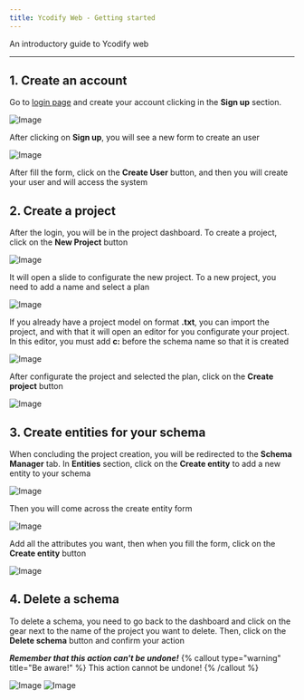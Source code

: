 ```yaml
---
title: Ycodify Web - Getting started
---
```


An introductory guide to Ycodify web

---

## 1. Create an account

Go to [login page](https://ycodify-console.vercel.app/) and create your account clicking in the **Sign up** section.

![Image](/images/yc-web/login.png)

After clicking on **Sign up**, you will see a new form to create an user

![Image](/images/yc-web/createAccount.png)

After fill the form, click on the **Create User** button, and then you will create your user and will access the system

## 2. Create a project

After the login, you will be in the project dashboard. To create a project, click on the **New Project** button

![Image](/images/yc-web/dashboard.png)

It will open a slide to configurate the new project. To a new project, you need to add a name and select a plan

![Image](/images/yc-web/dashboardCreateProject.png)

If you already have a project model on format **.txt**, you can import the project, and with that it will open an editor for you configurate your project. In this editor, you must add **c:** before the schema name so that it is created

![Image](/images/yc-web/dashboardCreateProject3.png)

After configurate the project and selected the plan, click on the **Create project** button

![Image](/images/yc-web/dashboardCreateProject2.png)

## 3. Create entities for your schema

When concluding the project creation, you will be redirected to the **Schema Manager** tab. In **Entities** section, click on the **Create entity** to add a new entity to your schema

![Image](/images/yc-web/createEntity1.png)

Then you will come across the create entity form

![Image](/images/yc-web/createEntity2.png)

Add all the attributes you want, then when you fill the form, click on the **Create entity** button

![Image](/images/yc-web/createEntity3.png)

## 4. Delete a schema

To delete a schema, you need to go back to the dashboard and click on the gear next to the name of the project you want to delete. Then, click on the **Delete schema** button and confirm your action

_**Remember that this action can't be undone!**_
{% callout type="warning" title="Be aware!" %}
This action cannot be undone!
{% /callout %}

![Image](/images/yc-web/deleteSchema.png)
![Image](/images/yc-web/deleteSchema2.png)
